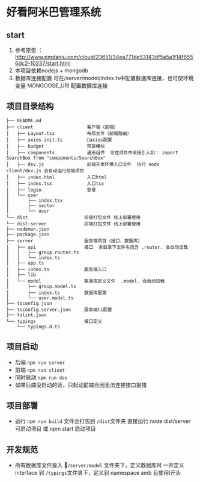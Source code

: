 # 好看阿米巴管理系统

## start
1. 参考原型 ：http://www.pmdaniu.com/cloud/23651/34ea771de53143df5a5a1f14f6556dc2-10237/start.html
2. 本项目依赖nodejs + mongodb 
3. 数据库连接配置 可在/server/model/index.ts中配置数据库连接，也可使环境变量 MONGOOSE_URI 配置数据库连接

## 项目目录结构

```
├── README.md
├── client                    客户端（前端）
│   ├── Layout.tsx            布局文件（前端路由）
│   ├── axios-init.ts         axios配置
│   ├── budget                预算模块
│   ├── components            通用组件  可在项目中直接引入如： import SearchBox from "components/SearchBox"
│   ├── dev.js                前端开发环境入口文件  执行 node client/dev.js 会自动运行前端项目
│   ├── index.html            入口html
│   ├── index.tsx             入口tsx
│   ├── login                 登录
│   └── user
│       ├── index.tsx
│       ├── sector
│       └── user
└── dist                     前端打包文件 线上部署使用
└── dist-server              后端打包文件 线上部署使用
├── nodemon.json
├── package.json
├── server                   服务端项目（接口、数据库）
│   ├── api                  接口  本目录下文件名包含 .router. 会自动加载
│   │   ├── group.router.ts  
│   │   └── index.ts
│   ├── app.ts               
│   ├── index.ts             服务端入口
│   ├── lib
│   └── model                数据库定义文件  .model. 会自动加载
│       ├── group.model.ts
│       ├── index.ts         数据库配置
│       └── user.model.ts
├── tsconfig.json
├── tsconfig.server.json     服务端ts配置
├── tslint.json
└── typings                  接口定义
    └── typings.d.ts
```

## 项目启动
+ 后端 `npm run server`
+ 前端 `npm run client`
+ 同时启动 `npm run dev`
+ 如果后端没启动的话，只起动前端会因无法连接接口报错


## 项目部署
+ 运行 `npm run build` 文件会打包到 `/dist`文件夹 直接运行 node dist/server 可启动项目 或 npm start 启动项目

## 开发规范
+ 所有数据库文件放入 `/server/model` 文件夹下，定义数据库时 一并定义 interface 到 `/typings`文件夹下，定义到 namespace amb  且使用I开头
